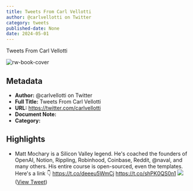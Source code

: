 ```yaml
---
title: Tweets From Carl Vellotti
author: @carlvellotti on Twitter
category: tweets
published-date: None
date: 2024-05-01
---
```

Tweets From Carl Vellotti

![rw-book-cover](https://pbs.twimg.com/profile_images/1645634844934938627/ha14RPIK.jpg)

## Metadata
- **Author:** @carlvellotti on Twitter
- **Full Title:** Tweets From Carl Vellotti
- **URL:** https://twitter.com/carlvellotti
- **Document Note:** 
- **Category:**

## Highlights
- Matt Mochary is a Silicon Valley legend.
  He's coached the founders of OpenAI, Notion, Rippling, Robinhood, Coinbase, Reddit, @naval, and many others.
  His entire course is open-sourced, even the templates. Here's a link 👇
  https://t.co/deeeu5WmCj https://t.co/shPK0QS0n1
  ![](https://pbs.twimg.com/media/F4epolLXcAAr-yh.jpg) ([View Tweet](https://twitter.com/carlvellotti/status/1695510303432200245))
